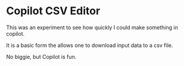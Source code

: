 # Copilot CSV Editor

This was an experiment to see how quickly I could make something in copilot.

It is a basic form the allows one to download input data to a csv file. 

No biggie, but Copilot is fun.